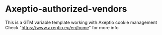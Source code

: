 # Axeptio-authorized-vendors
This is a GTM variable template working with Axeptio cookie management
Check "https://www.axeptio.eu/en/home" for more info
